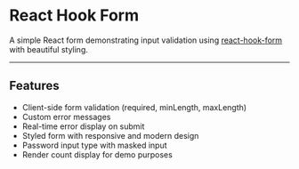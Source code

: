 # React Hook Form 

A simple React form demonstrating input validation using [react-hook-form](https://react-hook-form.com/) with beautiful styling.

---

## Features

- Client-side form validation (required, minLength, maxLength)
- Custom error messages
- Real-time error display on submit
- Styled form with responsive and modern design
- Password input type with masked input
- Render count display for demo purposes



